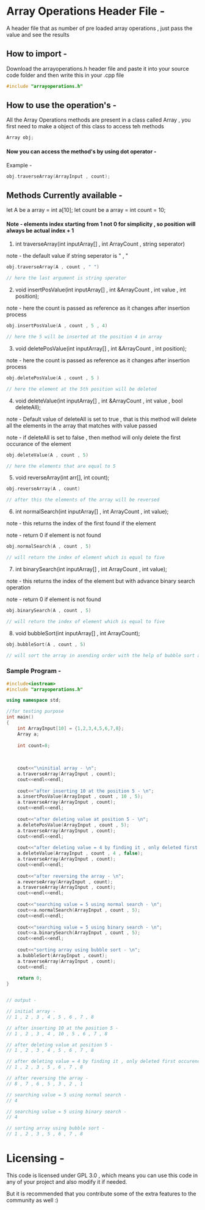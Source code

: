 # Array Operations Header File -

A header file that as number of pre loaded array operations , just pass the value and see the results 


## How to import - 

Download the arrayoperations.h header file and paste it into your source code folder and then write this in your .cpp file

```C++
#include "arrayoperations.h"
```

## How to use the operation's - 

All the Array Operations methods are present in a class called Array , you first need to make a object of this class to access teh methods

```C++
Array obj;
```

#### Now you can access the method's by using dot operator - 

Example - 

```C++
obj.traverseArray(ArrayInput , count);
```


## Methods Currently available - 

let A be a array = int a[10];
let count be a array = int count = 10;

#### Note - elements index starting from 1 not 0 for simplicity , so position will always be actual index + 1 



1. int traverseArray(int inputArray[] , int ArrayCount , string seperator)

note - the default value if string seperator is " , "

```C++
obj.traverseArray(A , count , " ")  

// here the last argument is string sperator
```



2. void insertPosValue(int inputArray[] , int &ArrayCount , int value , int position);

note - here the count is passed as reference as it changes after insertion process

```C++
obj.insertPosValue(A , count , 5 , 4)  

// here the 5 will be inserted at the position 4 in array
```



3. void deletePosValue(int inputArray[] , int &ArrayCount , int position);

note - here the count is passed as reference as it changes after insertion process

```C++
obj.deletePosValue(A , count , 5 )  

// here the element at the 5th position will be deleted
```



4. void deleteValue(int inputArray[] , int &ArrayCount , int value , bool deleteAll);

note - Default value of deleteAll is set to true , that is this method will delete all the elements in the array that matches with value passed
 
note - if deleteAll is set to false , then method will only delete the first occurance of the element

```C++
obj.deleteValue(A , count , 5)  

// here the elements that are equal to 5
```



5. void reverseArray(int arr[], int count); 

```C++
obj.reverseArray(A , count)  

// after this the elements of the array will be reversed
```



6. int normalSearch(int inputArray[] , int ArrayCount , int value);

note - this returns the index of the first found if the element

note - return 0 if element is not found
 
```C++
obj.normalSearch(A , count , 5)  

// will return the index of element which is equal to five
```



7. int binarySearch(int inputArray[] , int ArrayCount , int value);

note - this returns the index of the element but with advance binary search operation

note - return 0 if element is not found
  
```C++
obj.binarySearch(A , count , 5)  

// will return the index of element which is equal to five
```



8. void bubbleSort(int inputArray[] , int ArrayCount);

```C++
obj.bubbleSort(A , count , 5)  

// will sort the array in asending order with the help of bubble sort algorithm
```


### Sample Program - 

```C++
#include<iostream>
#include "arrayoperations.h"

using namespace std;

//for testing purpose
int main()
{
    int ArrayInput[10] = {1,2,3,4,5,6,7,8};
    Array a;
    
    int count=8;
    
    
    
    cout<<"\ninitial array - \n";
    a.traverseArray(ArrayInput , count);
    cout<<endl<<endl;
    
    cout<<"after inserting 10 at the position 5 - \n";
    a.insertPosValue(ArrayInput , count , 10 , 5);
    a.traverseArray(ArrayInput , count);
    cout<<endl<<endl;
    
    cout<<"after deleting value at position 5 - \n";
    a.deletePosValue(ArrayInput , count , 5);
    a.traverseArray(ArrayInput , count);
    cout<<endl<<endl;
    
    cout<<"after deleting value = 4 by finding it , only deleted first occurence as deleteAll is set to false - \n";
    a.deleteValue(ArrayInput , count , 4 , false);
    a.traverseArray(ArrayInput , count);
    cout<<endl<<endl;
    
    cout<<"after reversing the array - \n";
    a.reverseArray(ArrayInput , count);
    a.traverseArray(ArrayInput , count);
    cout<<endl<<endl;
    
    cout<<"searching value = 5 using normal search - \n";
    cout<<a.normalSearch(ArrayInput , count , 5);
    cout<<endl<<endl;
    
    cout<<"searching value = 5 using binary search - \n";
    cout<<a.binarySearch(ArrayInput , count , 5);
    cout<<endl<<endl;
    
    cout<<"sorting array using bubble sort - \n";
    a.bubbleSort(ArrayInput , count);
    a.traverseArray(ArrayInput , count);
    cout<<endl;
    
    return 0;
}


// output - 

// initial array -
// 1 , 2 , 3 , 4 , 5 , 6 , 7 , 8

// after inserting 10 at the position 5 -
// 1 , 2 , 3 , 4 , 10 , 5 , 6 , 7 , 8

// after deleting value at position 5 -
// 1 , 2 , 3 , 4 , 5 , 6 , 7 , 8

// after deleting value = 4 by finding it , only deleted first occurence as deleteAll is set to false -
// 1 , 2 , 3 , 5 , 6 , 7 , 8

// after reversing the array -
// 8 , 7 , 6 , 5 , 3 , 2 , 1

// searching value = 5 using normal search -
// 4

// searching value = 5 using binary search -
// 4

// sorting array using bubble sort -
// 1 , 2 , 3 , 5 , 6 , 7 , 8
```

# Licensing - 
This code is licensed under GPL 3.0 , which means you can use this code in any of your project and also modify it if needed.

But it is recommended that you contribute some of the extra features to the community as well :)
